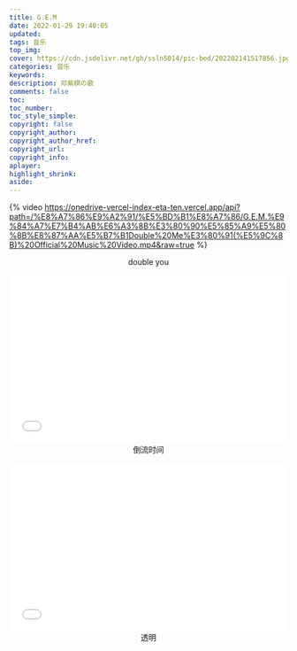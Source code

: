 ```yaml
---
title: G.E.M
date: 2022-01-29 19:40:05
updated:
tags: 音乐
top_img: 
cover: https://cdn.jsdelivr.net/gh/ssln5014/pic-bed/202202141517856.jpg
categories: 音乐
keywords:
description: 邓紫棋の歌
comments: false
toc: 
toc_number:
toc_style_simple:
copyright: false
copyright_author:
copyright_author_href:
copyright_url: 
copyright_info:
aplayer:
highlight_shrink:
aside:
---
```


{% video https://onedrive-vercel-index-eta-ten.vercel.app/api?path=/%E8%A7%86%E9%A2%91/%E5%BD%B1%E8%A7%86/G.E.M.%E9%84%A7%E7%B4%AB%E6%A3%8B%E3%80%90%E5%85%A9%E5%80%8B%E8%87%AA%E5%B7%B1Double%20Me%E3%80%91(%E5%9C%8B)%20Official%20Music%20Video.mp4&raw=true %}
<center>double you</center>
<br>
<div style="position: relative; padding: 30% 45%;">
<iframe src="//player.bilibili.com/player.html?aid=719966822&bvid=BV1GQ4y1Y7Qf&cid=464813112&page=1&as_wide=1&high_quality=1&danmaku=0" scrolling="no" border="0" frameborder="no" framespacing="0" allowfullscreen="true" style="position: absolute; width: 100%; height: 100%; left: 0; top: 0;"> </iframe>
</div>
<center>倒流时间</center>
<br>
<div style="position: relative; padding: 30% 45%;">
<iframe src="//player.bilibili.com/player.html?aid=80822701&bvid=BV1iJ411Y7QK&cid=464813112&page=1&as_wide=1&high_quality=1&danmaku=0" scrolling="no" border="0" frameborder="no" framespacing="0" allowfullscreen="true" style="position: absolute; width: 100%; height: 100%; left: 0; top: 0;"> </iframe>
</div>
<center>透明</center>
